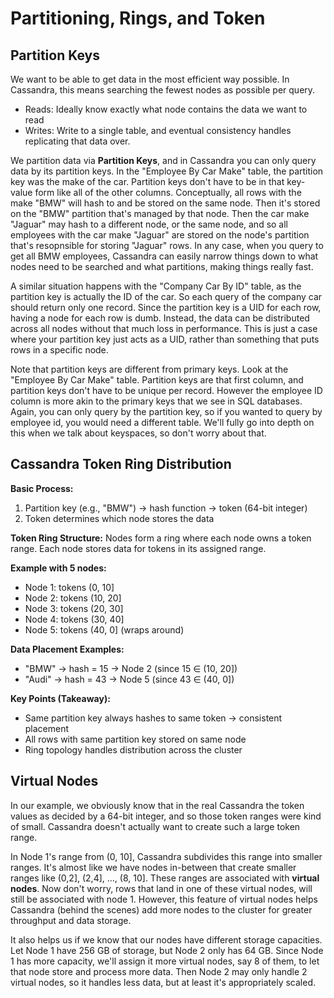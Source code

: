 # Partitioning, Rings, and Token

## Partition Keys
We want to be able to get data in the most efficient way possible. In Cassandra, this means searching the fewest nodes as possible per query. 
- Reads: Ideally know exactly what node contains the data we want to read
- Writes: Write to a single table, and eventual consistency handles replicating that data over.

We partition data via **Partition Keys**, and in Cassandra you can only query data by its partition keys. In the "Employee By Car Make" table, the partition key was the make of the car. Partition keys don't have to be in that key-value form like all of the other columns. Conceptually, all rows with the make "BMW" will hash to and be stored on the same node. Then it's stored on the "BMW" partition that's managed by that node. Then the car make "Jaguar" may hash to a different node, or the same node, and so all employees with the car make "Jaguar" are stored on the node's partition that's resopnsible for storing "Jaguar" rows. In any case, when you query to get all BMW employees, Cassandra can easily narrow things down to what nodes need to be searched and what partitions, making things really fast.

A similar situation happens with the "Company Car By ID" table, as the partition key is actually the ID of the car. So each query of the company car should return only one record. Since the partition key is a UID for each row, having a node for each row is dumb. Instead, the data can be distributed across all nodes without that much loss in performance. This is just a case where your partition key just acts as a UID, rather than something that puts rows in a specific node.

Note that partition keys are different from primary keys. Look at the "Employee By Car Make" table. Partition keys are that first column, and partition keys don't have to be unique per record. However the employee ID column is more akin to the primary keys that we see in SQL databases. Again, you can only query by the partition key, so if you wanted to query by employee id, you would need a different table. We'll fully go into depth on this when we talk about keyspaces, so don't worry about that.

## Cassandra Token Ring Distribution

**Basic Process:**
1. Partition key (e.g., "BMW") → hash function → token (64-bit integer)
2. Token determines which node stores the data

**Token Ring Structure:**
Nodes form a ring where each node owns a token range. Each node stores data for tokens in its assigned range.

**Example with 5 nodes:**
- Node 1: tokens (0, 10]
- Node 2: tokens (10, 20] 
- Node 3: tokens (20, 30]
- Node 4: tokens (30, 40]
- Node 5: tokens (40, 0] (wraps around)

**Data Placement Examples:**
- "BMW" → hash = 15 → Node 2 (since 15 ∈ (10, 20])
- "Audi" → hash = 43 → Node 5 (since 43 ∈ (40, 0])

**Key Points (Takeaway):**
- Same partition key always hashes to same token → consistent placement
- All rows with same partition key stored on same node
- Ring topology handles distribution across the cluster




## Virtual Nodes
In our example, we obviously know that in the real Cassandra the token values as decided by a 64-bit integer, and so those token ranges were kind of small. Cassandra doesn't actually want to create such a large token range. 

In Node 1's range from (0, 10], Cassandra subdivides this range into smaller ranges. It's almost like we have nodes in-between that create smaller ranges like (0,2], (2,4], ..., (8, 10]. These ranges are associated with **virtual nodes**. Now don't worry, rows that land in one of these virtual nodes, will still be associated with node 1. However, this feature of virtual nodes helps Cassandra (behind the scenes) add more nodes to the cluster for greater throughput and data storage.

It also helps us if we know that our nodes have different storage capacities. Let Node 1 have 256 GB of storage, but Node 2 only has 64 GB. Since Node 1 has more capacity, we'll assign it more virtual nodes, say 8 of them, to let that node store and process more data. Then Node 2 may only handle 2 virtual nodes, so it handles less data, but at least it's appropriately scaled.